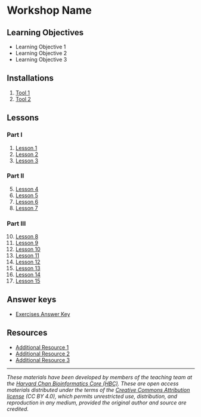 # Workshop Name

## Learning Objectives

- Learning Objective 1
- Learning Objective 2
- Learning Objective 3
  
## Installations

1. [Tool 1](link_to_tool_1) 
2. [Tool 2](link_to_tool_2)


## Lessons

### Part I
1. [Lesson 1](../lessons/01_lesson.md)
2. [Lesson 2](../lessons/02_lesson.md)
3. [Lesson 3](../lessons/03_lesson.md)

### Part II
5. [Lesson 4](../lessons/04_lesson.md)
6. [Lesson 5](../lessons/05_lesson.md)
7. [Lesson 6](../lessons/06_lesson.md)
8. [Lesson 7](../lessons/07_lesson.md)

### Part III
10. [Lesson 8](../lessons/08_lesson.md)
11. [Lesson 9](../lessons/09_lesson.md)
12. [Lesson 10](../lessons/10_lesson.md)
13. [Lesson 11](../lessons/11_lesson.md)
14. [Lesson 12](../lessons/12_lesson.md)
15. [Lesson 13](../lessons/13_lesson.md)
16. [Lesson 14](../lessons/14_lesson.md)
17. [Lesson 15](../lessons/15_lesson.md)


## Answer keys
* [Exercises Answer Key](../answer_keys/Answer_key.md)


## Resources
- [Additional Resource 1](link_to_additonal_resource_1)
- [Additional Resource 2](link_to_additonal_resource_2)
- [Additional Resource 3](link_to_additonal_resource_3)


***

*These materials have been developed by members of the teaching team at the [Harvard Chan Bioinformatics Core (HBC)](http://bioinformatics.sph.harvard.edu/). These are open access materials distributed under the terms of the [Creative Commons Attribution license](https://creativecommons.org/licenses/by/4.0/) (CC BY 4.0), which permits unrestricted use, distribution, and reproduction in any medium, provided the original author and source are credited.*
